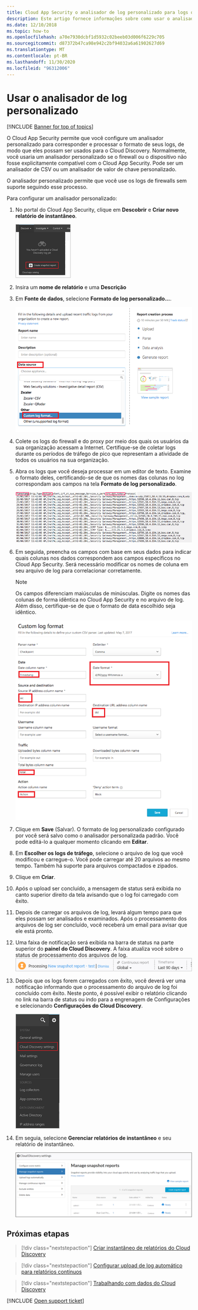 ```yaml
---
title: Cloud App Security o analisador de log personalizado para logs que não têm suporte
description: Este artigo fornece informações sobre como usar o analisador de log personalizado para que o upload de logs de dispositivos sem suporte seja realizado para o Cloud App Security.
ms.date: 12/10/2018
ms.topic: how-to
ms.openlocfilehash: a70e7930dcbf1d5932c02beeb03d006f6229c705
ms.sourcegitcommit: d87372b47ca98e942c2bf94032a6a61902627d69
ms.translationtype: MT
ms.contentlocale: pt-BR
ms.lasthandoff: 11/30/2020
ms.locfileid: "96312006"
---
```

# <a name="use-a-custom-log-parser"></a>Usar o analisador de log personalizado

[!INCLUDE [Banner for top of topics](includes/banner.md)]

O Cloud App Security permite que você configure um analisador personalizado para corresponder e processar o formato de seus logs, de modo que eles possam ser usados para o Cloud Discovery. Normalmente, você usaria um analisador personalizado se o firewall ou o dispositivo não fosse explicitamente compatível com o Cloud App Security. Pode ser um analisador de CSV ou um analisador de valor de chave personalizado.

O analisador personalizado permite que você use os logs de firewalls sem suporte seguindo esse processo.

Para configurar um analisador personalizado:

1. No portal do Cloud App Security, clique em **Descobrir** e **Criar novo relatório de instantâneo**.

    ![Criar novo relatório de instantâneo](media/create-new-snapshot-report.png)

2. Insira um **nome de relatório** e uma **Descrição**

3. Em **Fonte de dados**, selecione **Formato de log personalizado...**.

    ![Novo relatório de instantâneo](media/custom-log-upload.png)

4. Colete os logs do firewall e do proxy por meio dos quais os usuários da sua organização acessam a Internet. Certifique-se de coletar logs durante os períodos de tráfego de pico que representam a atividade de todos os usuários na sua organização.

5. Abra os logs que você deseja processar em um editor de texto. Examine o formato deles, certificando-se de que os nomes das colunas no log correspondam aos campos na tela **Formato de log personalizado**.

    ![Campo de revisão no analisador de log personalizado](media/log-data.png)

6. Em seguida, preencha os campos com base em seus dados para indicar quais colunas nos dados correspondem aos campos específicos no Cloud App Security. Será necessário modificar os nomes de coluna em seu arquivo de log para correlacionar corretamente.

    > [!NOTE]
    > Os campos diferenciam maiúsculas de minúsculas. Digite os nomes das colunas de forma idêntica no Cloud App Security e no arquivo de log. Além disso, certifique-se de que o formato de data escolhido seja idêntico.

    ![Preencher campos do analisador de log personalizado](media/custom-log-parser.png)

7. Clique em **Save** (Salvar). O formato de log personalizado configurado por você será salvo como o analisador personalizada padrão. Você pode editá-lo a qualquer momento clicando em **Editar**.

8. Em **Escolher os logs de tráfego**, selecione o arquivo de log que você modificou e carregue-o. Você pode carregar até 20 arquivos ao mesmo tempo. Também há suporte para arquivos compactados e zipados.

9. Clique em **Criar**.

10. Após o upload ser concluído, a mensagem de status será exibida no canto superior direito da tela avisando que o log foi carregado com êxito.

11. Depois de carregar os arquivos de log, levará algum tempo para que eles possam ser analisados e examinados.
    Após o processamento dos arquivos de log ser concluído, você receberá um email para avisar que ele está pronto.

12. Uma faixa de notificação será exibida na barra de status na parte superior do **painel do Cloud Discovery**. A faixa atualiza você sobre o status de processamento dos arquivos de log.
    ![processando a barra de menus do arquivo de log](media/processing-log-file-menu-bar.png)

13. Depois que os logs forem carregados com êxito, você deverá ver uma notificação informando que o processamento do arquivo de log foi concluído com êxito. Neste ponto, é possível exibir o relatório clicando no link na barra de status ou indo para a engrenagem de Configurações e selecionando **Configurações do Cloud Discovery**.

    ![Guia Configurações de descoberta](media/discovery-settings-tab.png)
14. Em seguia, selecione **Gerenciar relatórios de instantâneo** e seu relatório de instantâneo.

    ![gerenciamento de relatório de instantâneo](media/snapshot-report-managment.png)

## <a name="next-steps"></a>Próximas etapas

> [!div class="nextstepaction"]
> [Criar instantâneo de relatórios do Cloud Discovery](create-snapshot-cloud-discovery-reports.md)

> [!div class="nextstepaction"]
> [Configurar upload de log automático para relatórios contínuos](configure-automatic-log-upload-for-continuous-reports.md)

> [!div class="nextstepaction"]
> [Trabalhando com dados do Cloud Discovery](working-with-cloud-discovery-data.md)

[!INCLUDE [Open support ticket](includes/support.md)]
